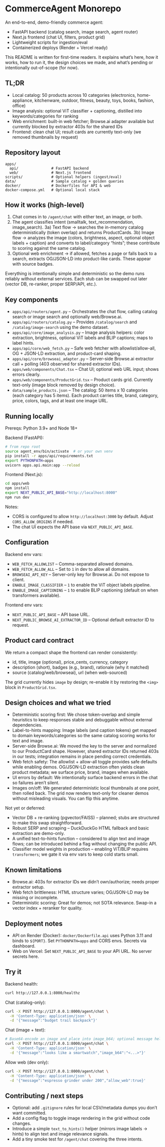 # CommerceAgent Monorepo

An end-to-end, demo-friendly commerce agent:
- FastAPI backend (catalog search, image search, agent router)
- Next.js frontend (chat UI, filters, product grid)
- Lightweight scripts for ingestion/eval
- Containerized deploys (Render + Vercel ready)

This README is written for first-time readers. It explains what’s here, how it works, how to run it, the design choices we made, and what’s pending or intentionally out-of-scope (for now).

## TL;DR

- Local catalog: 50 products across 10 categories (electronics, home-appliance, kitchenware, outdoor, fitness, beauty, toys, books, fashion, office)
- Image analysis: optional ViT classifier + captioning, distilled into keywords/categories for ranking
- Web enrichment: built-in web fetcher; Browse.ai adapter available but currently blocked by extractor 403s for the shared IDs
- Frontend: clean chat UI; result cards are currently text-only (we removed thumbnails by request)

## Repository layout

```
apps/
  api/               # FastAPI backend
  web/               # Next.js frontend
scripts/             # Optional helpers (ingest/eval)
data/                # Sample catalog + golden queries
docker/              # Dockerfiles for API & web
docker-compose.yml   # Optional local stack
```

## How it works (high-level)

1) Chat comes in to `/agent/chat` with either text, an image, or both.
2) The agent classifies intent (smalltalk, text_recommendation, image_search).
3a) Text flow → searches the in-memory catalog deterministically (token overlap) and returns ProductCards.
3b) Image flow → analyzes the image (colors, brightness, aspect, optional object labels + caption) and converts to label/category “hints”; these contribute to scoring against the same catalog.
4) Optional web enrichment → if allowed, fetches a page or falls back to a search, extracts OG/JSON-LD into product-like cards. These appear with source badges.

Everything is intentionally simple and deterministic so the demo runs reliably without external services. Each stub can be swapped out later (vector DB, re-ranker, proper SERP/API, etc.).

## Key components

- `apps/api/routers/agent.py` – Orchestrates the chat flow, calling catalog search or image search and optionally web/Browse.ai.
- `apps/api/routers/catalog.py` – Provides `/catalog/search` and `/catalog/image-search` using the demo dataset.
- `apps/api/core/image_analysis.py` – Image analysis helpers: color extraction, brightness, optional ViT labels and BLIP captions; maps to label hints.
- `apps/api/core/web_fetch.py` – Safe web fetcher with allowlist/allow-all, OG + JSON-LD extraction, and product-card shaping.
- `apps/api/core/browseai_adapter.py` – Server-side Browse.ai extractor call + polling (403 observed for shared extractor IDs).
- `apps/web/components/Chat.tsx` – Chat UI; optional web URL input; shows errors clearly.
- `apps/web/components/ProductGrid.tsx` – Product cards grid. Currently text-only (image block removed by design choice).
- `data/sample_products.json` – The catalog: 50 items x 10 categories (each category has 5 items). Each product carries title, brand, category, price, colors, tags, and at least one image URL.

## Running locally

Prereqs: Python 3.9+ and Node 18+

Backend (FastAPI):

```bash
# from repo root
source agent_env/bin/activate  # or your own venv
pip install -r apps/api/requirements.txt
export PYTHONPATH=apps
uvicorn apps.api.main:app --reload
```

Frontend (Next.js):

```bash
cd apps/web
npm install
export NEXT_PUBLIC_API_BASE="http://localhost:8000"
npm run dev
```

Notes:
- CORS is configured to allow `http://localhost:3000` by default. Adjust `CORS_ALLOW_ORIGINS` if needed.
- The chat UI expects the API base via `NEXT_PUBLIC_API_BASE`.

## Configuration

Backend env vars:
- `WEB_FETCH_ALLOWLIST` – Comma-separated allowed domains.
- `WEB_FETCH_ALLOW_ALL` – Set to `1` in dev to allow all domains.
- `BROWSEAI_API_KEY` – Server-only key for Browse.ai. Do not expose to client.
- `ENABLE_IMAGE_CLASSIFIER` – `1` to enable the ViT object labels pipeline.
- `ENABLE_IMAGE_CAPTIONING` – `1` to enable BLIP captioning (default on when transformers available).

Frontend env vars:
- `NEXT_PUBLIC_API_BASE` – API base URL.
- `NEXT_PUBLIC_BROWSE_AI_EXTRACTOR_ID` – Optional default extractor ID to request.

## Product card contract

We return a compact shape the frontend can render consistently:
- id, title, image (optional), price_cents, currency, category
- description (short), badges (e.g., brand), rationale (why it matched)
- source (catalog/web/browseai), url (when web-sourced)

The grid currently hides `image` by design; re-enable it by restoring the `<img>` block in `ProductGrid.tsx`.

## Design choices and what we tried

- Deterministic scoring first: We chose token-overlap and simple heuristics to keep responses stable and debuggable without external dependencies.
- Label-to-hints mapping: Image labels (and caption tokens) get mapped to domain keywords/categories so the same catalog scoring works for text and image.
- Server-side Browse.ai: We moved the key to the server and normalized to our ProductCard shape. However, shared extractor IDs returned 403s in our tests; integration remains in place pending correct credentials.
- Web fetch safety: The allowlist + allow-all toggle provides safe defaults while enabling demos. OG/JSON-LD extraction often yields clean product metadata; we surface price, brand, images when available.
- UI errors by default: We intentionally surface backend errors in the chat so failures aren’t silent.
- Images on/off: We generated deterministic local thumbnails at one point, then rolled back. The grid now renders text-only for cleaner demos without misleading visuals. You can flip this anytime.

Not yet or deferred:
- Vector DB + re-ranking (pgvector/FAISS) – planned; stubs are structured to make this swap straightforward.
- Robust SERP and scraping – DuckDuckGo HTML fallback and basic extraction are demo-only.
- A unified text-to-hints function – considered to align text and image flows; can be introduced behind a flag without changing the public API.
- Classifier model weights in production – enabling ViT/BLIP requires `transformers`; we gate it via env vars to keep cold starts small.

## Known limitations

- Browse.ai: 403s for extractor IDs we didn’t own/authorize; needs proper extractor setup.
- Web fetch brittleness: HTML structure varies; OG/JSON-LD may be missing or incomplete.
- Deterministic scoring: Great for demos; not SOTA relevance. Swap-in a vector index + reranker for quality.

## Deployment notes

- API on Render (Docker): `docker/Dockerfile.api` uses Python 3.11 and binds to `${PORT}`. Set `PYTHONPATH=apps` and CORS envs. Secrets via dashboard.
- Web on Vercel: Set `NEXT_PUBLIC_API_BASE` to your API URL. No server secrets here.

## Try it

Backend health:
```bash
curl http://127.0.0.1:8000/healthz
```

Chat (catalog-only):
```bash
curl -X POST http://127.0.0.1:8000/agent/chat \
  -H 'Content-Type: application/json' \
  -d '{"message":"budget trail backpack"}'
```

Chat (image + text):
```bash
# Base64-encode an image and place into image_b64; optional message helps steer results
curl -X POST http://127.0.0.1:8000/agent/chat \
  -H 'Content-Type: application/json' \
  -d '{"message":"looks like a smartwatch","image_b64":"<...>"}'
```

Allow web (dev only):
```bash
curl -X POST http://127.0.0.1:8000/agent/chat \
  -H 'Content-Type: application/json' \
  -d '{"message":"espresso grinder under 200","allow_web":true}'
```

## Contributing / next steps

- Optional: add `.gitignore` rules for local CSV/metadata dumps you don’t want committed.
- Add a config flag to toggle image rendering in the grid without code changes.
- Introduce a simple `text_to_hints()` helper (mirrors image labels → hints) to align text and image relevance signals.
- Add a tiny smoke test for `/agent/chat` covering the three intents.
